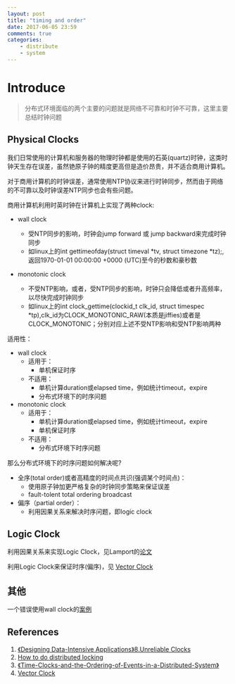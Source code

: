 ```yaml
---
layout: post
title: "timing and order"
date: 2017-06-05 23:59
comments: true
categories:
    - distribute
    - system
---
```

# Introduce

>分布式环境面临的两个主要的问题就是网络不可靠和时钟不可靠，这里主要总结时钟问题

## Physical Clocks
我们日常使用的计算机和服务器的物理时钟都是使用的石英(quartz)时钟，这类时钟天生存在误差，虽然铯原子钟的精度更高但是造价昂贵，并不适合商用计算机。

对于商用计算机的时钟误差，通常使用NTP协议来进行时钟同步，然而由于网络的不可靠以及时钟误差NTP同步也会有些问题。

商用计算机利用时英时钟在计算机上实现了两种clock:

- wall clock
  - 受NTP同步的影响，时钟会jump forward 或 jump backward来完成时钟同步
  - 如linux上的int gettimeofday(struct timeval *tv, struct timezone *tz);,返回1970-01-01 00:00:00 +0000 (UTC)至今的秒数和豪秒数

- monotonic clock
  - 不受NTP影响，或者，受NTP同步的影响，时钟只会降低或者升高频率，以尽快完成时钟同步
  - 如linux上的int clock_gettime(clockid_t clk_id, struct timespec *tp),clk_id为CLOCK_MONOTONIC_RAW(本质是jiffies)或者是CLOCK_MONOTONIC；分别对应上述不受NTP影响和受NTP影响两种

适用性：

- wall clock
  - 适用于：
    - 单机保证时序
  - 不适用：
    - 单机计算duration或elapsed time，例如统计timeout，expire
    - 分布式环境下的时序问题
- monotonic clock
  - 适用于：
    - 单机计算duration或elapsed time，例如统计timeout，expire
    - 单机保证时序
  - 不适用：
    - 分布式环境下时序问题

那么分布式环境下的时序问题如何解决呢?

- 全序(total order)或者高精度的时间点共识(强调某个时间点)：
  - 使用原子钟加更严格复杂的时钟同步策略来保证误差
  - fault-tolent total ordering broadcast
- 偏序（partial order）：
  - 利用因果关系来解决时序问题，即logic clock

## Logic Clock

利用因果关系来实现Logic Clock，见Lamport的[论文](https://github.com/1Feng/learn-distributed-systems/tree/master/theory/timing-and-order/Time-Clocks-and-the-Ordering-of-Events-in-a-Distributed-System)

利用Logic Clock来保证时序(偏序)，见 [Vector Clock](https://github.com/1Feng/learn-distributed-systems/tree/master/theory/timing-and-order/vector-clock)
  

## 其他 
一个错误使用wall clock的[案例](http://martin.kleppmann.com/2016/02/08/how-to-do-distributed-locking.html)
  
  
## References
1. [《Designing Data-Intensive Applications》8.Unreliable Clocks](http://dataintensive.net/)
2. [How to do distributed locking](http://martin.kleppmann.com/2016/02/08/how-to-do-distributed-locking.html)
3. [《Time-Clocks-and-the-Ordering-of-Events-in-a-Distributed-System》](https://github.com/1Feng/learn-distributed-systems/tree/master/theory/timing-and-order/Time-Clocks-and-the-Ordering-of-Events-in-a-Distributed-System)
4. [Vector Clock](https://github.com/1Feng/learn-distributed-systems/tree/master/theory/timing-and-order/vector-clock)
